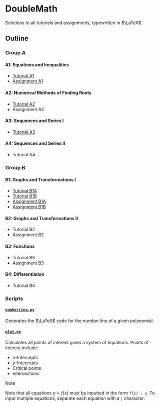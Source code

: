 # DoubleMath

Solutions to all tutorials and assignments, typewritten in $\LaTeX$.

## Outline

### Group A

#### A1: Equations and Inequalities

- [Tutorial A1](/Group%20A/Chapter%20A1/Tutorial%20A1/Tutorial%20A1.pdf)
- [Assignment A1](/Group%20A/Chapter%20A1/Assignment%20A1/Assignment%20A1.pdf)

#### A2: Numerical Methods of Finding Roots

- [Tutorial A2](/Group%20A/Chapter%20A2/Tutorial%20A2/Tutorial%20A2.pdf)
- Assignment A2

#### A3: Sequences and Series I

- [Tutorial A3](/Group%20A/Chapter%20A3/Tutorial%20A3/Tutorial%20A3.pdf)

#### A4: Sequences and Series II
- Tutorial A4

### Group B

#### B1: Graphs and Transformations I

- [Tutorial B1A](/Group%20B/Chapter%20B1/Tutorial%20B1A/Tutorial%20B1A.pdf)
- [Tutorial B1B](/Group%20B/Chapter%20B1/Tutorial%20B1B/Tutorial%20B1B.pdf)
- [Assignment B1A](/Group%20B/Chapter%20B1/Assignment%20B1A/Assignment%20B1A.pdf)
- [Assignment B1B](/Group%20B/Chapter%20B1/Assignment%20B1B/Assignment%20B1B.pdf)

#### B2: Graphs and Transformations II

- Tutorial B2
- Assignment B2

#### B3: Functions

- Tutorial B3
- Assignment B3

#### B4: Differentiation

- Tutorial B4


### Scripts 

#### [`numberLine.py`](/.meta/Scripts/numberLine.py)

Generates the $\LaTeX$ code for the number line of a given polynomial.

#### [`plot.py`](/.meta/Scripts/plot.py)

Calculates all points of interest given a system of equations. Points of interest include:

- $x$-Intercepts
- $y$-Intercepts
- Critical points
- Intersections

> [!NOTE]
> Note that all equations $y = f(x)$ must be inputted in the form `f(x) - y`.
> To input multiple equations, separate each equation with a `|` character.
